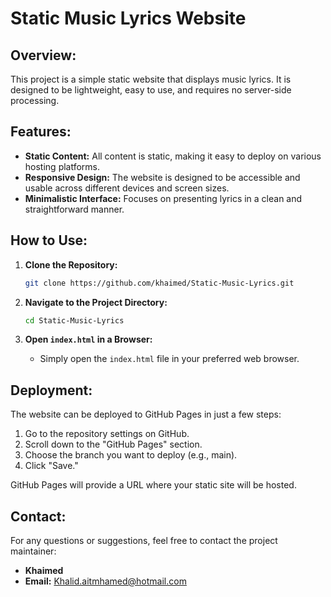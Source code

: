 # Static Music Lyrics Website

## Overview:

This project is a simple static website that displays music lyrics. It is designed to be lightweight, easy to use, and requires no server-side processing.

## Features:

- **Static Content:** All content is static, making it easy to deploy on various hosting platforms.
- **Responsive Design:** The website is designed to be accessible and usable across different devices and screen sizes.
- **Minimalistic Interface:** Focuses on presenting lyrics in a clean and straightforward manner.

## How to Use:

1. **Clone the Repository:**

    ```bash
    git clone https://github.com/khaimed/Static-Music-Lyrics.git
    ```

2. **Navigate to the Project Directory:**

    ```bash
    cd Static-Music-Lyrics
    ```

3. **Open `index.html` in a Browser:**
    - Simply open the `index.html` file in your preferred web browser.

## Deployment:

The website can be deployed to GitHub Pages in just a few steps:

1. Go to the repository settings on GitHub.
2. Scroll down to the "GitHub Pages" section.
3. Choose the branch you want to deploy (e.g., main).
4. Click "Save."

GitHub Pages will provide a URL where your static site will be hosted.

## Contact:

For any questions or suggestions, feel free to contact the project maintainer:

- **Khaimed**
- **Email:** Khalid.aitmhamed@hotmail.com

